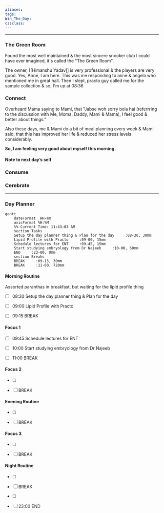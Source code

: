 ```yaml
---
aliases:  
tags:
Win_The_Day:  
cssclass:
---
```

---
### The Green Room
Found the most well maintained & the most sincere snooker club I could have ever imagined, it's called the "The Green Room".

The owner, [[Himanshu Yadav]] is very professional & the players are very good.
Yes, Anne, I am here. This was me responding to anne & angela who mentioned me in great hall. Then I slept, practo guy called me for the sample collection & so, I'm up at 08:36

### Connect 
Overheard Mama saying to Mami, that "Jabse woh sorry bola hai (referrring to the discussion with Me, Moma, Daddy, Mami & Mama), I feel good & better about things."

Also these days, me & Mami do a bit of meal planning every week & Mami said, that this has improved her life & reduced her stress levels considerably.

**So, I am feeling very good about myself this morning.**
#### Note to next day’s self
### Consume
### Cerebrate

--- 
### Day Planner
```mermaid
gantt
    dateFormat  HH-mm
    axisFormat %H:%M
    %% Current Time: 11:43:03 AM
    section Tasks
    Setup the day planner thing & Plan for the day     :08-30, 30mm
    Lipid Profile with Practo     :09-00, 15mm
    Schedule lectures for ENT     :09-45, 15mm
    Start studying embryology from Dr Najeeb     :10-00, 60mm
    END     :23-00, 0mm
    section Breaks
    BREAK     :09-15, 30mm
    BREAK     :11-00, 720mm
```

#### Morning Routine
Assorted paranthas in breakfast, but waiting for the lipid profile thing
- [ ] 08:30 Setup the day planner thing & Plan for the day
- [ ] 09:00 Lipid Profile with Practo
- [ ] 09:15 BREAK
  

#### Focus 1
- [ ] 09:45 Schedule lectures for ENT
- [ ] 10:00 Start studying embryology from Dr Najeeb
- [ ] 11:00 BREAK


#### Focus 2
- [ ] 
- [ ] BREAK


#### Evening Routine
- [ ] 
- [ ] BREAK


#### Focus 3
- [ ] 
- [ ] BREAK


#### Night Routine
- [ ] 
- [ ] BREAK
- [ ] 
- [ ] 23:00 END



